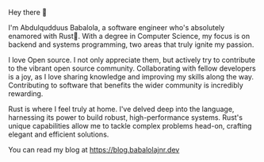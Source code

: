 Hey there 👋

I'm Abdulqudduus Babalola, a software engineer who's absolutely enamored with Rust🦀. With a degree in Computer Science, my focus is on backend and systems programming, two areas that truly ignite my passion.

I love Open source. I not only appreciate them, but actively try to contribute to the vibrant open source community. Collaborating with fellow developers is a joy, as I love sharing knowledge and improving my skills along the way. Contributing to software that benefits the wider community is incredibly rewarding.

Rust is where I feel truly at home. I've delved deep into the language, harnessing its power to build robust, high-performance systems. Rust's unique capabilities allow me to tackle complex problems head-on, crafting elegant and efficient solutions.

You can read my blog at https://blog.babalolajnr.dev

